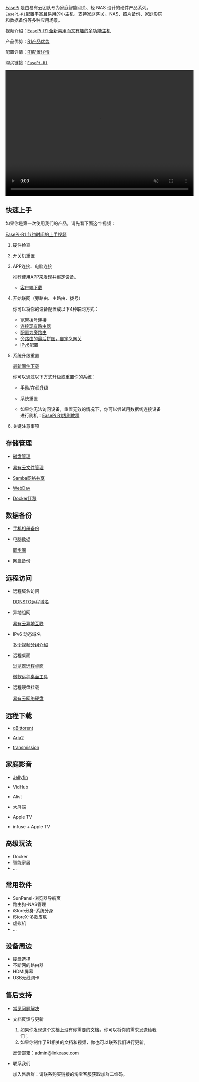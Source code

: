 
[EasePi](easepi.html) 是由易有云团队专为家庭智能网关、轻 NAS 设计的硬件产品系列。 
`EasePi-R1`配置丰富且易用的小主机，支持家庭网关、NAS、照片备份、家庭影院和数据备份等多种应用场景。
<!-- 淘宝链接：[`EasePi-R1`](https://item.taobao.com/item.htm?ft=t&id=851159153974) 指的是单盘位的多功能网关。 -->

视频介绍：[EasePi-R1 全新易用而又有趣的多功能主机](https://www.bilibili.com/video/BV1hoDUYdE3q/)

产品优势：[R1产品优势](advantage.html)

配置详情：[R1配置详情](hardware.html)

购买链接：[`EasePi-R1`](https://item.taobao.com/item.htm?ft=t&id=851159153974)

<video src="https://dl.istoreos.com/iStoreOS/easepi-r1/easepi-r1-3.mp4" width="600" height="400" controls autoplay muted>
浏览器不支持视频格式.
</video>

## 快速上手

如果你是第一次使用我们的产品，请先看下面这个视频：

[EasePi-R1 节约时间的上手视频](https://www.bilibili.com/video/BV1sKUvYiEWB/)

1. 硬件检查

2. 开关机重置

3. APP连接、电脑连接

    推荐使用APP来发现并绑定设备。

    - [客户端下载](https://www.linkease.com/download/)

4. 开始联网（旁路由、主路由、拨号）

    你可以将你的设备配置成以下4种联网方式：

    - [宽带拨号连接](/zh/guide/istoreos/basic/network_guide.html#宽带拨号连接)
    - [连接现有路由器](/zh/guide/istoreos/basic/network_guide.html#连接现有路由器)
    - [配置为旁路由](/zh/guide/istoreos/basic/network_guide.html#配置为旁路由)
    - [旁路由的最后拼图，自定义网关](/zh/guide/istoreos/basic/auto_gw.html)
    - [IPv6配置](/zh/guide/istoreos/basic/network_guide.html#ipv6-配置)

5. 系统升级重置

    [最新固件下载](https://fw.koolcenter.com/iStoreOS/easepi-r1/)

    你可以通过以下方式升级或重置你的系统：

    - [手动/在线升级](/zh/guide/easepi-ars2/common.html#更新固件)

    - 系统重置

    - 如果你无法访问设备，重置无效的情况下，你可以尝试用数据线连接设备进行刷机：[EasePi R1线刷教程](https://www.bilibili.com/video/BV1CyBYYiEFg/)

6. 关键注意事项

## 存储管理

- [磁盘管理](/zh/guide/istoreos/basic/page.html#磁盘信息)

- [易有云文件管理](/zh/guide/istoreos/software/linkease.html)

- [Samba网络共享](/zh/guide/easepi/common.html#samba共享)

- [WebDav](/zh/guide/easepi/common.html#webdav共享)

- [Docker迁移](zh/guide/istoreos/basic/page.html#docker)

## 数据备份

- [手机相册备份](/zh/guide/linkease/function/photo_backup.html)

- 电脑数据

    [同步圈](/zh/guide/linkease/function/file_backup.html)

- 网盘备份

## 远程访问

- 远程域名访问

    [DDNSTO远程域名](/zh/guide/ddnsto/install/device/istoreos.html)

- 异地组网

    [易有云异地互联](/zh/guide/linkease/function/remote_connects.html)

- IPv6 动态域名

    [多个视频分组介绍](https://www.bilibili.com/video/BV1mT4y1b73p/)

- 远程桌面

    [浏览器远程桌面](/zh/guide/ddnsto/remote_control.html)

    [微软远程桌面工具](/zh/guide/linkease/tips/remote.html)

- 远程硬盘挂载

    [易有云网络硬盘](/zh/guide/linkease/more/network_drive.html)

## 远程下载

- [qBittorent](/zh/guide/istoreos/software/qBittorrent.html)

- [Aria2](/zh/guide/istoreos/software/aria2.html)

- [transmission](/zh/guide/istoreos/software/transmission.html)

## 家庭影音

- [Jellyfin](/zh/guide/easepi-ars2/advanced.html#玩转影音)

- VidHub

- Alist

- 大屏端

- Apple TV

- infuse + Apple TV

## 高级玩法

- Docker
- 智能家居
- ...

## 常用软件

- SunPanel-浏览器导航页
- 路由狗-NAS管理
- iStore分身-系统分身
- iStoreX-多款皮肤
- 虚拟机
- ...

## 设备周边

- 硬盘选择
- 不断网的路由器
- HDMI屏幕
- USB无线网卡

## 售后支持

- [常见问题解决](question.html)

- 文档反馈与更新

    1. 如果你发现这个文档上没有你需要的文档，你可以将你的需求发送给我们；
    2. 如果你制作了R1相关的文档和视频，你也可以联系我们进行更新。

    反馈邮箱：<admin@linkease.com>

- 联系我们

    加入售后群：请联系购买链接的淘宝客服获取加群二维码。
 

